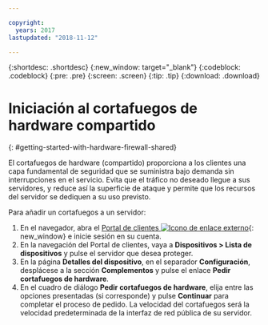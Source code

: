 ```yaml
---

copyright:
  years: 2017
lastupdated: "2018-11-12"

---
```


{:shortdesc: .shortdesc}
{:new_window: target="_blank"}
{:codeblock: .codeblock}
{:pre: .pre}
{:screen: .screen}
{:tip: .tip}
{:download: .download}

# Iniciación al cortafuegos de hardware compartido
{: #getting-started-with-hardware-firewall-shared}

El cortafuegos de hardware (compartido) proporciona a los clientes una capa fundamental de seguridad que se suministra bajo demanda sin interrupciones en el servicio. Evita que el tráfico no deseado llegue a sus servidores, y reduce así la superficie de ataque y permite que los recursos del servidor se dediquen a su uso previsto. 

Para añadir un cortafuegos a un servidor:

1. En el navegador, abra el [Portal de clientes ![Icono de enlace externo](../../icons/launch-glyph.svg "Icono de enlace externo")](https://control.softlayer.com/){: new_window} e inicie sesión en su cuenta.
2. En la navegación del Portal de clientes, vaya a **Dispositivos > Lista de dispositivos** y pulse el servidor que desea proteger.  
3. En la página **Detalles del dispositivo**, en el separador **Configuración**, desplácese a la sección **Complementos** y pulse el enlace **Pedir cortafuegos de hardware**. 
4. En el cuadro de diálogo **Pedir cortafuegos de hardware**, elija entre las opciones presentadas (si corresponde) y pulse **Continuar** para completar el proceso de pedido. La velocidad del cortafuegos será la velocidad predeterminada de la interfaz de red pública de su servidor. 
